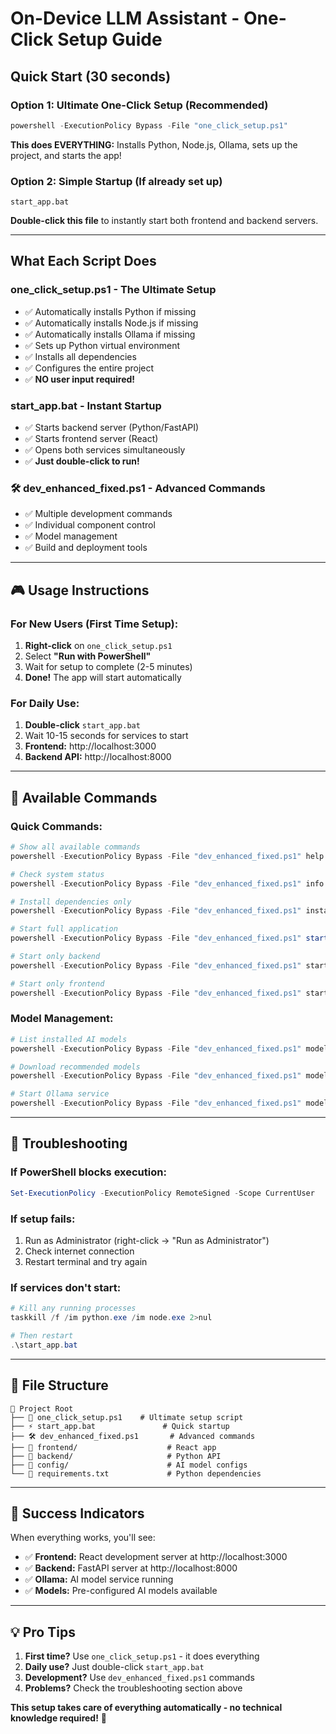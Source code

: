 # On-Device LLM Assistant - One-Click Setup Guide

## **Quick Start (30 seconds)**

### Option 1: Ultimate One-Click Setup (Recommended)
```powershell
powershell -ExecutionPolicy Bypass -File "one_click_setup.ps1"
```
**This does EVERYTHING:** Installs Python, Node.js, Ollama, sets up the project, and starts the app!

### Option 2: Simple Startup (If already set up)
```batch
start_app.bat
```
**Double-click this file** to instantly start both frontend and backend servers.

---

## **What Each Script Does**

### **one_click_setup.ps1** - The Ultimate Setup
- ✅ Automatically installs Python if missing
- ✅ Automatically installs Node.js if missing  
- ✅ Automatically installs Ollama if missing
- ✅ Sets up Python virtual environment
- ✅ Installs all dependencies
- ✅ Configures the entire project
- ✅ **NO user input required!**

### **start_app.bat** - Instant Startup
- ✅ Starts backend server (Python/FastAPI)
- ✅ Starts frontend server (React)
- ✅ Opens both services simultaneously
- ✅ **Just double-click to run!**

### 🛠️ **dev_enhanced_fixed.ps1** - Advanced Commands
- ✅ Multiple development commands
- ✅ Individual component control
- ✅ Model management
- ✅ Build and deployment tools

---

## 🎮 **Usage Instructions**

### For New Users (First Time Setup):
1. **Right-click** on `one_click_setup.ps1`
2. Select **"Run with PowerShell"**
3. Wait for setup to complete (2-5 minutes)
4. **Done!** The app will start automatically

### For Daily Use:
1. **Double-click** `start_app.bat`
2. Wait 10-15 seconds for services to start
3. **Frontend:** http://localhost:3000
4. **Backend API:** http://localhost:8000

---

## 🔧 **Available Commands**

### Quick Commands:
```powershell
# Show all available commands
powershell -ExecutionPolicy Bypass -File "dev_enhanced_fixed.ps1" help

# Check system status
powershell -ExecutionPolicy Bypass -File "dev_enhanced_fixed.ps1" info

# Install dependencies only
powershell -ExecutionPolicy Bypass -File "dev_enhanced_fixed.ps1" install

# Start full application
powershell -ExecutionPolicy Bypass -File "dev_enhanced_fixed.ps1" start

# Start only backend
powershell -ExecutionPolicy Bypass -File "dev_enhanced_fixed.ps1" start-backend

# Start only frontend
powershell -ExecutionPolicy Bypass -File "dev_enhanced_fixed.ps1" start-frontend
```

### Model Management:
```powershell
# List installed AI models
powershell -ExecutionPolicy Bypass -File "dev_enhanced_fixed.ps1" models-list

# Download recommended models
powershell -ExecutionPolicy Bypass -File "dev_enhanced_fixed.ps1" models-pull

# Start Ollama service
powershell -ExecutionPolicy Bypass -File "dev_enhanced_fixed.ps1" models-serve
```

---

## 🚨 **Troubleshooting**

### If PowerShell blocks execution:
```powershell
Set-ExecutionPolicy -ExecutionPolicy RemoteSigned -Scope CurrentUser
```

### If setup fails:
1. Run as Administrator (right-click → "Run as Administrator")
2. Check internet connection
3. Restart terminal and try again

### If services don't start:
```powershell
# Kill any running processes
taskkill /f /im python.exe /im node.exe 2>nul

# Then restart
.\start_app.bat
```

---

## 📂 **File Structure**
```
📁 Project Root
├── 🚀 one_click_setup.ps1    # Ultimate setup script
├── ⚡ start_app.bat               # Quick startup
├── 🛠️ dev_enhanced_fixed.ps1       # Advanced commands
├── 📁 frontend/                    # React app
├── 📁 backend/                     # Python API
├── 📁 config/                      # AI model configs
└── 📄 requirements.txt             # Python dependencies
```

---

## 🎉 **Success Indicators**

When everything works, you'll see:
- ✅ **Frontend:** React development server at http://localhost:3000
- ✅ **Backend:** FastAPI server at http://localhost:8000  
- ✅ **Ollama:** AI model service running
- ✅ **Models:** Pre-configured AI models available

---

## 💡 **Pro Tips**

1. **First time?** Use `one_click_setup.ps1` - it does everything
2. **Daily use?** Just double-click `start_app.bat`
3. **Development?** Use `dev_enhanced_fixed.ps1` commands
4. **Problems?** Check the troubleshooting section above

**This setup takes care of everything automatically - no technical knowledge required!** 🎯
